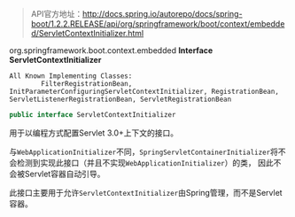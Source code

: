 >API官方地址：<http://docs.spring.io/autorepo/docs/spring-boot/1.2.2.RELEASE/api/org/springframework/boot/context/embedded/ServletContextInitializer.html>

org.springframework.boot.context.embedded **Interface ServletContextInitializer**

```text
All Known Implementing Classes:
        FilterRegistrationBean, InitParameterConfiguringServletContextInitializer, RegistrationBean, ServletListenerRegistrationBean, ServletRegistrationBean
```

```java
public interface ServletContextInitializer
```

用于以编程方式配置Servlet 3.0+上下文的接口。

与`WebApplicationInitializer`不同，`SpringServletContainerInitializer`将不会检测到实现此接口（并且不实现`WebApplicationInitializer`）的类，
因此不会被Servlet容器自动引导。

此接口主要用于允许`ServletContextInitializer`由Spring管理，而不是Servlet容器。